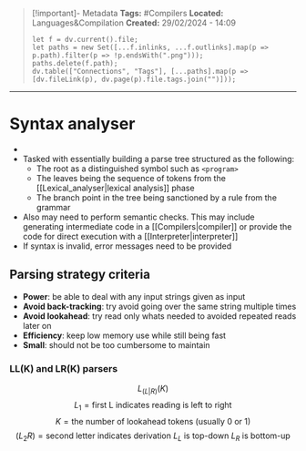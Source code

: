 > [!important]- Metadata
> **Tags:** #Compilers 
> **Located:** Languages&Compilation
> **Created:** 29/02/2024 - 14:09
> ```dataviewjs
> let f = dv.current().file;
> let paths = new Set([...f.inlinks, ...f.outlinks].map(p => p.path).filter(p => !p.endsWith(".png")));
> paths.delete(f.path);
> dv.table(["Connections", "Tags"], [...paths].map(p => [dv.fileLink(p), dv.page(p).file.tags.join("")]));
> ```

___
# Syntax analyser
- 
 - Tasked with essentially building a parse tree structured as the following:
	- The root as a distinguished symbol such as `<program>`
	- The leaves being the sequence of tokens from the [[Lexical_analyser|lexical analysis]] phase
	- The branch point in the tree being sanctioned by a rule from the grammar
- Also may need to perform semantic checks. This may include generating intermediate code in a [[Compilers|compiler]] or provide the code for direct execution with a [[Interpreter|interpreter]]
- If syntax is invalid, error messages need to be provided



## Parsing strategy criteria
- **Power**: be able to deal with any input strings given as input 
- **Avoid back-tracking**: try avoid going over the same string multiple times 
- **Avoid lookahead**: try read only whats needed to avoided repeated reads later on
- **Efficiency**: keep low memory use while still being fast 
- **Small**: should not be too cumbersome to maintain 


### LL(K) and LR(K) parsers
$$L_{(L |R)}(K)$$$$L_{1}=\text{first L indicates reading is left to right}$$
$$K=\text{the number of lookahead tokens (usually 0 or 1) }$$
$$(L_{2}R)=\text{second letter indicates derivation }L_{L}\text{ is top-down }L_{R} \text{ is bottom-up}$$